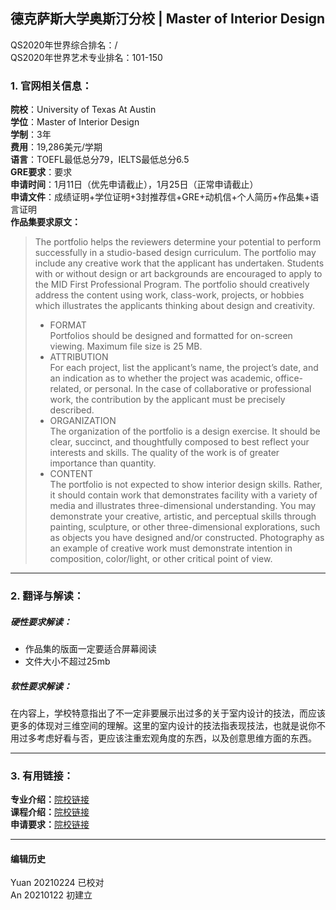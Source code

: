 ## 德克萨斯大学奥斯汀分校 | Master of Interior Design

QS2020年世界综合排名：/  
QS2020年世界艺术专业排名：101-150  

### 1. 官网相关信息：

**院校**：University of Texas At Austin  
**学位**：Master of Interior Design  
**学制**：3年  
**费用**：19,286美元/学期  
**语言**：TOEFL最低总分79，IELTS最低总分6.5  
**GRE要求**：要求  
**申请时间**：1月11日（优先申请截止），1月25日（正常申请截止）  
**申请文件**：成绩证明+学位证明+3封推荐信+GRE+动机信+个人简历+作品集+语言证明  
**作品集要求原文：**   
> The portfolio helps the reviewers determine your potential to perform successfully in a studio-based design curriculum. The portfolio may include any creative work that the applicant has undertaken. Students with or without design or art backgrounds are encouraged to apply to the MID First Professional Program. The portfolio should creatively address the content using work, class-work, projects, or hobbies which illustrates the applicants thinking about design and creativity.  
> - FORMAT  
Portfolios should be designed and formatted for on-screen viewing. Maximum file size is 25 MB.
> - ATTRIBUTION  
For each project, list the applicant’s name, the project’s date, and an indication as to whether the project was academic, office-related, or personal. In the case of collaborative or professional work, the contribution by the applicant must be precisely described.  
> - ORGANIZATION  
The organization of the portfolio is a design exercise. It should be clear, succinct, and thoughtfully composed to best reflect your interests and skills. The quality of the work is of greater importance than quantity.  
> - CONTENT  
The portfolio is not expected to show interior design skills. Rather, it should contain work that demonstrates facility with a variety of media and illustrates three-dimensional understanding. You may demonstrate your creative, artistic, and perceptual skills through painting, sculpture, or other three-dimensional explorations, such as objects you have designed and/or constructed. Photography as an example of creative work must demonstrate intention in composition, color/light, or other critical point of view.




---


### 2. 翻译与解读：

##### 硬性要求解读：
- 作品集的版面一定要适合屏幕阅读  
- 文件大小不超过25mb  



##### 软性要求解读：
在内容上，学校特意指出了不一定非要展示出过多的关于室内设计的技法，而应该更多的体现对三维空间的理解。这里的室内设计的技法指表现技法，也就是说你不用过多考虑好看与否，更应该注重宏观角度的东西，以及创意思维方面的东西。


---


### 3. 有用链接：

**专业介绍：**[院校链接](https://soa.utexas.edu/programs/interior-design/graduate-degrees)  
**课程介绍：**[院校链接](https://soa.utexas.edu/sites/default/files/MID%20I%20Sample%20Curriculum_1120_v2.pdf)  
**申请要求：**[院校链接](https://soa.utexas.edu/node/6835)  



---


#### 编辑历史
Yuan 20210224 已校对  
An 20210122 初建立
